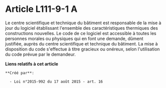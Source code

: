 # Article L111-9-1 A

Le centre scientifique et technique du bâtiment est responsable de la mise à jour du logiciel établissant l'ensemble des
caractéristiques thermiques des constructions nouvelles. Le code de ce logiciel est accessible à toutes les personnes morales
ou physiques qui en font une demande, dûment justifiée, auprès du centre scientifique et technique du bâtiment. La mise à
disposition du code s'effectue à titre gracieux ou onéreux, selon l'utilisation du code prévue par le demandeur.

**Liens relatifs à cet article**

	**Créé par**:

	  - Loi n°2015-992 du 17 août 2015 - art. 16
